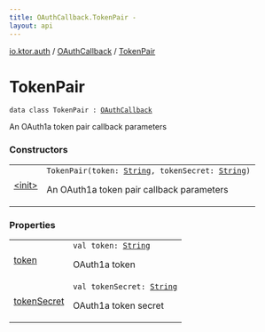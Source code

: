 ```yaml
---
title: OAuthCallback.TokenPair - 
layout: api
---
```


<div class='api-docs-breadcrumbs'><a href="../../index.html">io.ktor.auth</a> / <a href="../index.html">OAuthCallback</a> / <a href="./index.html">TokenPair</a></div>

# TokenPair

<div class="signature"><code><span class="keyword">data</span> <span class="keyword">class </span><span class="identifier">TokenPair</span>&nbsp;<span class="symbol">:</span>&nbsp;<a href="../index.html"><span class="identifier">OAuthCallback</span></a></code></div>

An OAuth1a token pair callback parameters

### Constructors

<table class="api-docs-table">
<tbody>
<tr>
<td markdown="1">

<a href="-init-.html">&lt;init&gt;</a>


</td>
<td markdown="1">
<div class="signature"><code><span class="identifier">TokenPair</span><span class="symbol">(</span><span class="parameterName" id="io.ktor.auth.OAuthCallback.TokenPair$<init>(kotlin.String, kotlin.String)/token">token</span><span class="symbol">:</span>&nbsp;<a href="https://kotlinlang.org/api/latest/jvm/stdlib/kotlin/-string/index.html"><span class="identifier">String</span></a><span class="symbol">, </span><span class="parameterName" id="io.ktor.auth.OAuthCallback.TokenPair$<init>(kotlin.String, kotlin.String)/tokenSecret">tokenSecret</span><span class="symbol">:</span>&nbsp;<a href="https://kotlinlang.org/api/latest/jvm/stdlib/kotlin/-string/index.html"><span class="identifier">String</span></a><span class="symbol">)</span></code></div>

An OAuth1a token pair callback parameters


</td>
</tr>
</tbody>
</table>

### Properties

<table class="api-docs-table">
<tbody>
<tr>
<td markdown="1">

<a href="token.html">token</a>


</td>
<td markdown="1">
<div class="signature"><code><span class="keyword">val </span><span class="identifier">token</span><span class="symbol">: </span><a href="https://kotlinlang.org/api/latest/jvm/stdlib/kotlin/-string/index.html"><span class="identifier">String</span></a></code></div>

OAuth1a token


</td>
</tr>
<tr>
<td markdown="1">

<a href="token-secret.html">tokenSecret</a>


</td>
<td markdown="1">
<div class="signature"><code><span class="keyword">val </span><span class="identifier">tokenSecret</span><span class="symbol">: </span><a href="https://kotlinlang.org/api/latest/jvm/stdlib/kotlin/-string/index.html"><span class="identifier">String</span></a></code></div>

OAuth1a token secret


</td>
</tr>
</tbody>
</table>
